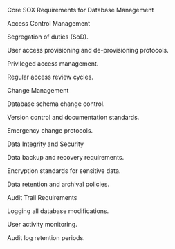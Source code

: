 Core SOX Requirements for Database Management

Access Control Management

Segregation of duties (SoD).

User access provisioning and de-provisioning protocols.

Privileged access management.

Regular access review cycles.

Change Management

Database schema change control.

Version control and documentation standards.

Emergency change protocols.

Data Integrity and Security

Data backup and recovery requirements.

Encryption standards for sensitive data.

Data retention and archival policies.

Audit Trail Requirements

Logging all database modifications.

User activity monitoring.

Audit log retention periods.
